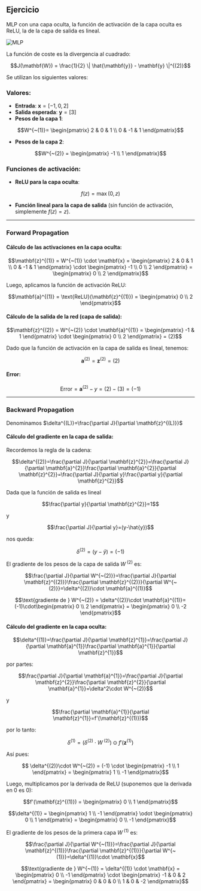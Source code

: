 ## Ejercicio

MLP con una capa oculta, la función de activación de la capa oculta es ReLU, la de la capa de salida es lineal. 

![MLP](assets/mlp.png)

La función de coste es la divergencia al cuadrado:

```math
J(\mathbf{W}) = \frac{1}{2} \| \hat{\mathbf{y}} - \mathbf{y} \|^{(2)}
```



 Se utilizan los siguientes valores:

### Valores:
- **Entrada**: $\mathbf{x} = [-1, 0, 2]$
- **Salida esperada**: $\mathbf{y} = [3]$
- **Pesos de la capa 1**:

```math
W^{~(1)}= \begin{pmatrix} 2 & 0 & 1 \\ 0 & -1 & 1 \end{pmatrix}
```

- **Pesos de la capa 2**:

```math
W^{~(2)} = \begin{pmatrix} -1 \\ 1 \end{pmatrix}
```

### Funciones de activación:
- **ReLU para la capa oculta**:

```math
f(z) = \max(0, z)
```

- **Función lineal para la capa de salida** (sin función de activación, simplemente $f(z) = z$).

---

### Forward Propagation

#### Cálculo de las activaciones en la capa oculta:

```math
\mathbf{z}^{(1)} = W^{~(1)} \cdot \mathbf{x} = \begin{pmatrix} 2 & 0 & 1 \\ 0 & -1 & 1 \end{pmatrix} \cdot \begin{pmatrix} -1 \\ 0 \\ 2 \end{pmatrix} = \begin{pmatrix} 0 \\ 2 \end{pmatrix}
```
Luego, aplicamos la función de activación ReLU:

```math
\mathbf{a}^{(1)} = \text{ReLU}(\mathbf{z}^{(1)}) = \begin{pmatrix} 0 \\ 2 \end{pmatrix}
```

#### Cálculo de la salida de la red (capa de salida):

```math
\mathbf{z}^{(2)} = W^{~(2)} \cdot \mathbf{a}^{(1)} = \begin{pmatrix} -1 & 1 \end{pmatrix} \cdot \begin{pmatrix} 0 \\ 2 \end{pmatrix} = (2)
```

Dado que la función de activación en la capa de salida es lineal, tenemos:

```math
\mathbf{a}^{(2)} = \mathbf{z}^{(2)} = (2)
```

#### Error:

```math
\text{Error} = \mathbf{a}^{(2)} - y = (2) - (3) = (-1)
```

---

### Backward Propagation


Denominamos $\delta^{(L)}=\frac{\partial J}{\partial \mathbf{z}^{(L)}}$


#### Cálculo del gradiente en la capa de salida:

Recordemos la regla de la cadena:

```math
\delta^{(2)}=\frac{\partial J}{\partial \mathbf{z}^{2}}=\frac{\partial J}{\partial \mathbf{a}^{2}}\frac{\partial \mathbf{a}^{2}}{\partial \mathbf{z}^{2}}=\frac{\partial J}{\partial y}\frac{\partial y}{\partial \mathbf{z}^{2}}
```
Dada que la función de salida es lineal

```math
\frac{\partial y}{\partial \mathbf{z}^{2}}=1
```

y

```math
\frac{\partial J}{\partial y}=(y-\hat{y})
```

nos queda:

```math
\delta^{(2)} = (y-\hat{y})=(-1)
```

El gradiente de los pesos de la capa de salida $W^{~(2)}$ es:

```math
\frac{\partial J}{\partial W^{~(2)}}=\frac{\partial J}{\partial \mathbf{z}^{(2)}}\frac{\partial \mathbf{z}^{(2)}}{\partial W^{~(2)}}=\delta^{(2)}\cdot \mathbf{a}^{(1)}
```


```math
\text{gradiente de } W^{~(2)} = \delta^{(2)}\cdot \mathbf{a}^{(1)}= (-1)\cdot\begin{pmatrix} 0 \\ 2 \end{pmatrix} = \begin{pmatrix} 0 \\ -2 \end{pmatrix}
```

#### Cálculo del gradiente en la capa oculta:


```math
\delta^{(1)}=\frac{\partial J}{\partial \mathbf{z}^{1}}=\frac{\partial J}{\partial \mathbf{a}^{1}}\frac{\partial \mathbf{a}^{1}}{\partial \mathbf{z}^{1}}
```

por partes:

```math
\frac{\partial J}{\partial \mathbf{a}^{1}}=\frac{\partial J}{\partial \mathbf{z}^{2}}\frac{\partial \mathbf{z}^{2}}{\partial \mathbf{a}^{1}}=\delta^2\cdot W^{~(2)}
```

y
```math
\frac{\partial \mathbf{a}^{1}}{\partial \mathbf{z}^{1}}=f'(\mathbf{z}^{(1)})
```

por lo tanto:

```math
\delta^{(1)} = (\delta^{(2)}\cdot W^{~(2)}) \odot f'(\mathbf{z}^{(1)})
```

Así pues:

```math
 \delta^{(2)}\cdot W^{~(2)} = (-1) \cdot \begin{pmatrix} -1 \\ 1 \end{pmatrix}  = \begin{pmatrix} 1 \\ -1 \end{pmatrix}
```

Luego, multiplicamos por la derivada de ReLU (suponemos que la derivada en 0 es 0):

```math
f'(\mathbf{z}^{(1)}) = \begin{pmatrix} 0 \\ 1 \end{pmatrix}
```

```math
\delta^{(1)} = \begin{pmatrix} 1 \\ -1 \end{pmatrix} \odot \begin{pmatrix} 0 \\ 1 \end{pmatrix} = \begin{pmatrix} 0 \\ -1 \end{pmatrix}
```

El gradiente de los pesos de la primera capa $W^{~(1)}$ es:

```math
\frac{\partial J}{\partial W^{~(1)}}=\frac{\partial J}{\partial \mathbf{z}^{(1)}}\frac{\partial \mathbf{z}^{(1)}}{\partial W^{~(1)}}=\delta^{(1)}\cdot \mathbf{x}
```

```math
\text{gradiente de } W^{~(1)} = \delta^{(1)} \cdot \mathbf{x} = \begin{pmatrix} 0 \\ -1 \end{pmatrix} \cdot \begin{pmatrix} -1 & 0 & 2 \end{pmatrix} = \begin{pmatrix} 0 & 0 & 0 \\ 1 & 0 & -2 \end{pmatrix}
```



